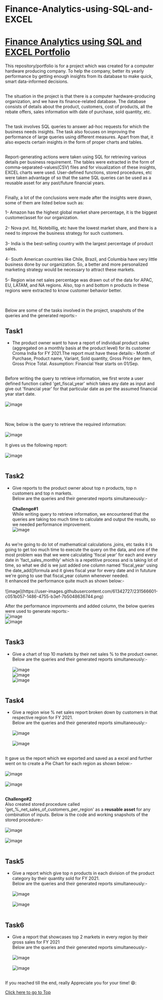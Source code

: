 # Finance-Analytics-using-SQL-and-EXCEL

# [Finance Analytics using SQL and EXCEL Portfolio](https://github.com/Vibhor2256/Finance-Analytics-using-SQL-and-EXCEL)

This repository/portfolio is for a project which was created for a computer hardware producing company. To help the company, better its yearly performance by getting enough insights from its database to make quick, smart data-informed decisions.
<br><br> 

The situation in the project is that there is a computer hardware-producing organization, and we have its finance-related database. The database consists of details about the product, customers, cost of products, all the rebate offers, sales information with date of purchase, sold quantity, etc. <br><br>

The task involves SQL queries to answer ad-hoc requests for which the business needs insights. The task also focuses on improving the performance of large queries using different measures. Apart from that, it also expects certain insights in the form of proper charts and tables.<br><br>

Report-generating actions were taken using SQL for retrieving various details per business requirement. The tables were extracted in the form of comma-separated-values(CSV) files and for visualization of these insights, EXCEL charts were used. User-defined functions, stored procedures, etc were taken advantage of so that the same SQL queries can be used as a reusable asset for any past/future financial years.<br><br>


Finally, a lot of the conclusions were made after the insights were drawn, some of them are listed below such as: <br>

1- Amazon has the highest global market share percentage, it is the biggest customer/asset for our organization. <br><br>
2- Nova pvt. ltd, Notebillig, etc have the lowest market share, and there is a need to improve the business strategy for such customers.<br><br>
3- India is the best-selling country with the largest percentage of product sales. <br><br>
4- South American countries like Chile, Brazil, and Columbia have very little business done by our organization. So, a better and more personalized marketing strategy would be necessary to attract these markets. <br><br>
5- Region wise net sales percentage was drawn out of the data for APAC, EU, LATAM, and NA regions. Also, top n and bottom n products in these regions were extracted to know customer behavior better. <br><br><br>

Below are some of the tasks involved in the project, snapshots of the queries and the generated reports:-<br>
## Task1
- The product owner want to have a report of individual product sales (aggregated on a monthly basis at the product level) for its customer Croma India for FY 2021.The 
report must have these details:- Month of Purchase, Product name, Variant, Sold quantity, Gross Price per item, Gross Price Total. Assumption: Financial Year starts on 01/Sep. <br><br> 

Before writing the query to retrieve information, we first wrote a user defined function called 'get_fiscal_year' which takes any date as input and give out 'financial year' for that particular date as per the assumed financial year start date. <br><br>
![image](https://user-images.githubusercontent.com/61342727/231563721-98bb409b-3809-44cb-b632-6f9515033082.png)

<br><br>
Now, below is the query to retrieve the required information:<br><br>
![image](https://user-images.githubusercontent.com/61342727/231561994-89e3f0a2-7cb5-4773-ab9a-1bb94747cdc2.png) <br> <br>
It gives us the following report: <br><br>
![image](https://user-images.githubusercontent.com/61342727/231562654-c8da7dae-1d13-4b1b-843f-8fe2d2442e3a.png) <br><br>


## Task2
- Give reports to the product owner about top n products, top n customers and top n markets.<br>
Below are the queries and their generated reports simultaneously:-<br><br>
**Challenge#1** 
<br>While writing query to retrieve information, we encountered that the queries are taking too much time to calculate and output the results, so we needed performance improvement.<br>
![image](https://user-images.githubusercontent.com/61342727/231565715-6cc11ad2-ce50-4258-8a91-7d1139977e0e.png)
<br>
As we're going to do lot of mathematical calculations ,joins, etc tasks it is going to get too much time to  execute the query on the data, and one of the most problem was that we were calculating 'fiscal year' for each and every date in 'fact_sales_monthly' which is a repetitive process and is taking lot of time, so what we did is we just added one column named 'fiscal_year' using the date_add()formula and it gives fiscal year for every date and in fututure we're going to use that fiscal_year 
column whenever needed. <br>
It enhanced the performance quite much as shown below:-<br><br>
![image](https://user-images.githubusercontent.com/61342727/231566601-c051b057-1486-4755-b3ef-7b5048636744.png)<br>

After the performance improvments and added column, the below queries were used to generate reports:-<br>
![image](https://user-images.githubusercontent.com/61342727/231567319-08538337-3aa1-4c1b-8ebd-fd60bfafca98.png)<br>
![image](https://user-images.githubusercontent.com/61342727/231567594-1b128045-34e7-4aad-8d48-0c6cf541ea2f.png)<br><br>


## Task3
- Give a chart of top 10 markets by their net sales % to the product owner.<br>
Below are the queries and their generated reports simultaneously:-<br><br>
![image](https://user-images.githubusercontent.com/61342727/231570225-dd496e81-8618-4520-b9d3-6b93cfafc512.png)<br>
![image](https://user-images.githubusercontent.com/61342727/231570584-cb8ae4f2-56ed-45ad-846c-0ad6275bfbcf.png)<br>
![image](https://user-images.githubusercontent.com/61342727/231570968-0e3903d1-a6be-484a-8374-3cfe65a7dad7.png)<br><br>


## Task4
- Give a region wise % net sales report broken down by customers in that respective region for FY 2021.<br>
Below are the queries and their generated reports simultaneously:-<br><br>
![image](https://user-images.githubusercontent.com/61342727/231571920-60f5ed39-bd4f-4089-96a2-c9c60d30e531.png)<br><br>
![image](https://user-images.githubusercontent.com/61342727/231573026-99e50f4c-f275-4c34-9909-54edc3037fb2.png)<br><br>

It gave us the report which we exported and saved as a excel and further went on to create a Pie Chart for each region as shown below:- <br><br>
![image](https://user-images.githubusercontent.com/61342727/231575999-fdc65908-5add-44a3-9d12-2d1c13f1b6cb.png)<br><br>
![image](https://user-images.githubusercontent.com/61342727/231576071-2543b52a-11fa-4362-9565-bb93095cfdeb.png)<br><br>

**Challenge#2** <br>
Also created stored procedure called 'get_%_net_sales_of_customers_per_region' as a **reusable asset** for any combination of inputs. Below is the code and working snapshots of the stored procedure:-<br><br>
![image](https://user-images.githubusercontent.com/61342727/231572651-66871955-8058-451d-84a4-a09f651923e5.png)<br><br>
![image](https://user-images.githubusercontent.com/61342727/231574976-24cb323f-42ce-4446-bd3a-2cfbd7eaa353.png)<br><br>



## Task5
- Give a report which give top n products in each division of the product category by their quantity sold for FY 2021.<br>
Below are the queries and their generated reports simultaneously:-<br><br>
![image](https://user-images.githubusercontent.com/61342727/231573922-011df305-7cfc-487a-9637-4308ba3ddc22.png)<br><br>
![image](https://user-images.githubusercontent.com/61342727/231574121-10ccb241-42b8-4713-b336-8d5b74c9ebd6.png)<br><br>


## Task6
- Give a report that showcases top 2 markets in every region by their gross sales for FY 2021 <br>
Below are the queries and their generated reports simultaneously:-<br><br>
![image](https://user-images.githubusercontent.com/61342727/231574693-4b47b5fb-f9b1-4f54-b308-935c875af8ec.png)<br><br>
![image](https://user-images.githubusercontent.com/61342727/231574797-5873210b-24c8-4b2e-8731-6131b1953d3a.png)<br><br>

If you reached till the end, really Appreciate you for your time! 😄:


[Click here to go to Top](https://vibhor2256.github.io/Finance-Analytics-using-SQL-and-EXCEL/)



















